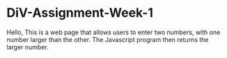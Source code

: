 # DiV-Assignment-Week-1
Hello, 
This is a web page that allows users to enter two numbers, with one number larger than the other. The Javascript program then returns
the larger number.


